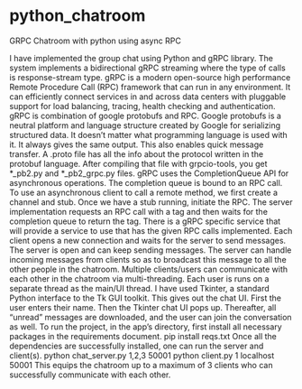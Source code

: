 # python_chatroom
GRPC Chatroom with python using async RPC


I have implemented the group chat using Python and gRPC library. The system implements a bidirectional gRPC streaming where the type of calls is response-stream type. 
gRPC is a modern open-source high performance Remote Procedure Call (RPC) framework that can run in any environment. It can efficiently connect services in and across data centers with pluggable support for load balancing, tracing, health checking and authentication. 
gRPC is combination of google protobufs and RPC. Google protobufs is a neutral platform and language structure created by Google for serializing structured data. It doesn’t matter what programming language is used with it. It always gives the same output. This also enables quick message transfer. A .proto file has all the info about the protocol written in the protobuf language. After compiling that file with grpcio-tools, you get *_pb2.py and *_pb2_grpc.py files.
gRPC uses the CompletionQueue API for asynchronous operations. The completion queue is bound to an RPC call. To use an asynchronous client to call a remote method, we first create a channel and stub. Once we have a stub running, initiate the RPC. The server implementation requests an RPC call with a tag and then waits for the completion queue to return the tag.
There is a gRPC specific service that will provide a service to use that has the given RPC calls implemented. Each client opens a new connection and waits for the server to send messages. The server is open and can keep sending messages. The server can handle incoming messages from clients so as to broadcast this message to all the other people in the chatroom. Multiple clients/users can communicate with each other in the chatroom via multi-threading. Each user is runs on a separate thread as the main/UI thread.
I have used Tkinter, a standard Python interface to the Tk GUI toolkit. This gives out the chat UI. First the user enters their name. Then the Tkinter chat UI pops up. Thereafter, all “unread” messages are downloaded, and the user can join the conversation as well. 
To run the project, in the app’s directory, first install all necessary packages in the requirements document.
pip install reqs.txt
Once all the dependencies are successfully installed, one can run the server and client(s).
python chat_server.py 1,2,3 50001
python client.py 1 localhost 50001 
This equips the chatroom up to a maximum of 3 clients who can successfully communicate with each other.
